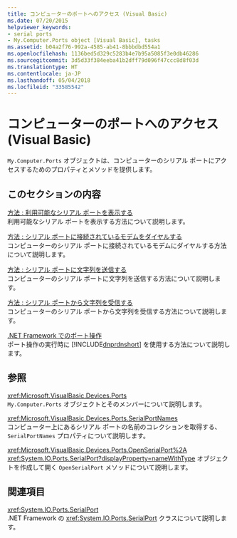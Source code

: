 ```yaml
---
title: コンピューターのポートへのアクセス (Visual Basic)
ms.date: 07/20/2015
helpviewer_keywords:
- serial ports
- My.Computer.Ports object [Visual Basic], tasks
ms.assetid: b04a2f76-992a-4585-ab41-8bbbdbd554a1
ms.openlocfilehash: 1136bed5d329c5283b4e7b95a5085f3e0db46286
ms.sourcegitcommit: 3d5d33f384eeba41b2dff79d096f47ccc8d8f03d
ms.translationtype: HT
ms.contentlocale: ja-JP
ms.lasthandoff: 05/04/2018
ms.locfileid: "33585542"
---
```

# <a name="accessing-the-computer39s-ports-visual-basic"></a>コンピューターのポートへのアクセス (Visual Basic)
`My.Computer.Ports` オブジェクトは、コンピューターのシリアル ポートにアクセスするためのプロパティとメソッドを提供します。  
  
## <a name="in-this-section"></a>このセクションの内容  
 [方法 : 利用可能なシリアル ポートを表示する](../../../../visual-basic/developing-apps/programming/computer-resources/how-to-show-available-serial-ports.md)  
 利用可能なシリアル ポートを表示する方法について説明します。  
  
 [方法 : シリアル ポートに接続されているモデムをダイヤルする](../../../../visual-basic/developing-apps/programming/computer-resources/how-to-dial-modems-attached-to-serial-ports.md)  
 コンピューターのシリアル ポートに接続されているモデムにダイヤルする方法について説明します。  
  
 [方法 : シリアル ポートに文字列を送信する](../../../../visual-basic/developing-apps/programming/computer-resources/how-to-send-strings-to-serial-ports.md)  
 コンピューターのシリアル ポートに文字列を送信する方法について説明します。  
  
 [方法 : シリアル ポートから文字列を受信する](../../../../visual-basic/developing-apps/programming/computer-resources/how-to-receive-strings-from-serial-ports.md)  
 コンピューターのシリアル ポートから文字列を受信する方法について説明します。  
  
 [.NET Framework でのポート操作](../../../../visual-basic/developing-apps/programming/computer-resources/port-operations-in-the-net-framework.md)  
 ポート操作の実行時に [!INCLUDE[dnprdnshort](~/includes/dnprdnshort-md.md)] を使用する方法について説明します。  
  
## <a name="reference"></a>参照  
 <xref:Microsoft.VisualBasic.Devices.Ports>  
 `My.Computer.Ports` オブジェクトとそのメンバーについて説明します。  
  
 <xref:Microsoft.VisualBasic.Devices.Ports.SerialPortNames>  
 コンピューター上にあるシリアル ポートの名前のコレクションを取得する、`SerialPortNames` プロパティについて説明します。  
  
 <xref:Microsoft.VisualBasic.Devices.Ports.OpenSerialPort%2A>  
 <xref:System.IO.Ports.SerialPort?displayProperty=nameWithType> オブジェクトを作成して開く `OpenSerialPort` メソッドについて説明します。  
  
## <a name="related-sections"></a>関連項目  
 <xref:System.IO.Ports.SerialPort>  
 .NET Framework の <xref:System.IO.Ports.SerialPort> クラスについて説明します。
